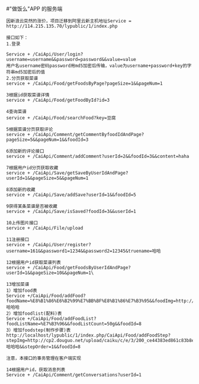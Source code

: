 #"做饭么"APP 的服务端


	因新浪云突然的涨价，项目迁移到阿里云新主机地址Service = http://114.215.135.70/lypublic/1/index.php
	
	接口如下：
	1.登录
	
	Service + /CaiApi/User/login?username=username&&password=password&&value=value
	用户名username密码password用md5加密后传输，value为username+password+key的字符串md5加密后的值
	2.分页获取菜谱
	service + /CaiApi/Food/getFoodsByPage?pageSize=1&&pageNum=1

	3根据id获取菜谱详情
	service + /CaiApi/Food/getFoodById?id=3

	4查询菜谱
	service + /CaiApi/Food/searchFood?key=豆腐

	5根据菜谱分页获取评论
	service + /CaiApi/Comment/getCommentByfoodIdAndPage?pageSize=5&&pageNum=1&&foodId=3

	6添加新的评论接口
	service + /CaiApi/Comment/addComment?userId=2&&foodId=3&&content=haha

	7根据用户id分页获取收藏
	service + /CaiApi/Save/getSaveByUserIdAndPage?userId=1&&pageSize=5&&pageNum=1
	
	8添加新的收藏
	service + /CaiApi/Save/addSave?userId=1&&foodId=5

	9获得某条菜谱是否被收藏
	service + /CaiApi/Save/isSaved?foodId=3&&userId=1

	10上传图片接口
	service + /CaiApi/File/upload

	11注册接口
	service + /CaiApi/User/register?username=161&&password1=1234&&password2=12345&truename=哈哈

	12根据用户id获取菜谱列表
	service + /CaiApi/Food/getFoodsByUserIdAndPage?userId=1&&pageSize=10&&pageNum=1\

	13增加菜谱
	1）增加food表
	Service +/CaiApi/Food/addFood?foodName=%E8%B1%86%E6%B2%99%E7%BB%BF%E8%B1%86%E7%B3%95&&foodImg=http://cp2.douguo.net/upload/caiku/3/9/d/600x400_39876bdcc870d5c26d92059d4813e9ad.jpeg&&userId=3&&content=哈哈哈
	2）增加foodlist(配料)表
	Service +/CaiApi/Food/addFoodList?foodListName=%E7%B3%96&&foodListCount=50g&&foodId=8
	3）增加foodstep(制作步骤)表
	http://localhost/lypublic/1/index.php/CaiApi/Food/addFoodStep?stepImg=http://cp2.douguo.net/upload/caiku/c/e/3/200_ce44383ed861c83b8e059fd3168f6c83.jpeg&&stepTxt=哈哈哈&&stepOrder=1&&foodId=8

	注意，本接口的事务管理在客户端实现

	14根据用户id，获取消息列表
	Service + /CaiApi/Comment/getConversations?userId=1